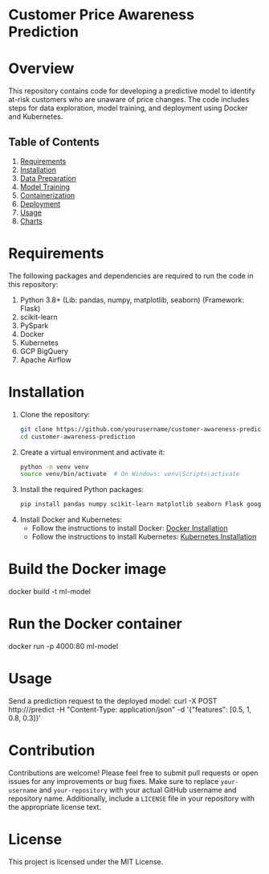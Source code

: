 # Customer Price Awareness Prediction
# Overview
This repository contains code for developing a predictive model to identify at-risk customers who are unaware of price changes. The code includes steps for data exploration, model training, and deployment using Docker and Kubernetes.
## Table of Contents
1. [Requirements](#requirements)
2. [Installation](#installation)
3. [Data Preparation](#data-preparation)
4. [Model Training](#model-training)
5. [Containerization](#containerization)
6. [Deployment](#deployment)
7. [Usage](#usage)
8. [Charts](#charts)

# Requirements
The following packages and dependencies are required to run the code in this repository:
1. Python 3.8+ (Lib: pandas, numpy,  matplotlib, seaborn) (Framework: Flask)
2. scikit-learn
3. PySpark
4. Docker
5. Kubernetes
6. GCP BigQuery
7. Apache Airflow

# Installation
1. Clone the repository:
    ```bash
    git clone https://github.com/yourusername/customer-awareness-prediction.git
    cd customer-awareness-prediction
    ```
2. Create a virtual environment and activate it:
    ```bash
    python -m venv venv
    source venv/bin/activate  # On Windows: venv\Scripts\activate
    ```
3. Install the required Python packages:
    ```bash
    pip install pandas numpy scikit-learn matplotlib seaborn Flask google-cloud-bigquery apache-airflow great-expectations pyspark
    ```
4. Install Docker and Kubernetes:
    - Follow the instructions to install Docker: [Docker Installation](https://docs.docker.com/get-docker/)
    - Follow the instructions to install Kubernetes: [Kubernetes Installation](https://kubernetes.io/docs/setup/)

# Build the Docker image
docker build -t ml-model
# Run the Docker container
docker run -p 4000:80 ml-model

# Usage
Send a prediction request to the deployed model: curl -X POST http://<external-ip>/predict -H "Content-Type: application/json" -d '{"features": [0.5, 1, 0.8, 0.3]}'

# Contribution
Contributions are welcome! Please feel free to submit pull requests or open issues for any improvements or bug fixes.
Make sure to replace `your-username` and `your-repository` with your actual GitHub username and repository name. Additionally, include a `LICENSE` file in your repository with the appropriate license text.

# License
This project is licensed under the MIT License.
